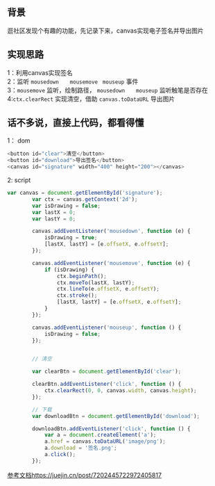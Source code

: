 ## 背景
逛社区发现个有趣的功能，先记录下来，canvas实现电子签名并导出图片

## 实现思路
1：利用canvas实现签名<br />
2：监听 `mousedown  `  ` mousemove`  ` mouseup` 事件<br />
3：`mousemove` 监听，绘制路径， `mousedown  `  ` mouseup` 监听触笔是否存在 <br />
4:`ctx.clearRect` 实现清空，借助  `canvas.toDataURL` 导出图片

## 话不多说，直接上代码，都看得懂

1： dom
```js
<button id="clear">清空</button>
<button id="download">导出签名</button>
<canvas id="signature" width="400" height="200"></canvas>
```

2:  script

```js
var canvas = document.getElementById('signature');
        var ctx = canvas.getContext('2d');
        var isDrawing = false;
        var lastX = 0;
        var lastY = 0;

        canvas.addEventListener('mousedown', function (e) {
            isDrawing = true;
            [lastX, lastY] = [e.offsetX, e.offsetY];
        });

        canvas.addEventListener('mousemove', function (e) {
            if (isDrawing) {
                ctx.beginPath();
                ctx.moveTo(lastX, lastY);
                ctx.lineTo(e.offsetX, e.offsetY);
                ctx.stroke();
                [lastX, lastY] = [e.offsetX, e.offsetY];
            }
        });

        canvas.addEventListener('mouseup', function () {
            isDrawing = false;
        });


        // 清空

        var clearBtn = document.getElementById('clear');

        clearBtn.addEventListener('click', function () {
            ctx.clearRect(0, 0, canvas.width, canvas.height);
        });

        // 下载
        var downloadBtn = document.getElementById('download');

        downloadBtn.addEventListener('click', function () {
            var a = document.createElement('a');
            a.href = canvas.toDataURL('image/png');
            a.download = '签名.png';
            a.click();
        });
```

[参考文档](url)https://juejin.cn/post/7202445722972405817
